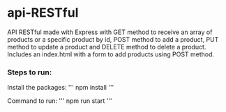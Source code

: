 # api-RESTful
API RESTful made with Express with GET method to receive an array of products or a specific product by id, POST method to add a product, PUT method to update a product and DELETE method to delete a product. Includes an index.html with a form to add products using POST method.

### Steps to run:

Install the packages:
'''
npm install
'''

Command to run:
'''
npm run start
'''
